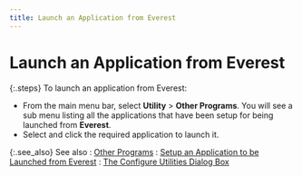 ```yaml
---
title: Launch an Application from Everest
---
```


# Launch an Application from Everest


{:.steps}
To launch an application from Everest:

- From the main  menu bar, select **Utility** >  **Other Programs**. You will see a  sub menu listing all the applications that have been setup for being launched  from **Everest**.
- Select and  click the required application to launch it.



{:.see_also}
See also
: [Other  Programs]({{site.utl_baseurl}}/other-utilities/other-programs/other_programs_utility_content.html)
: [Setup  an Application to be Launched from Everest]({{site.utl_baseurl}}/other-utilities/other-programs/setup_an_application_to_be_launched_from_everest_utility_content.html)
: [The  Configure Utilities Dialog Box]({{site.utl_baseurl}}/other-utilities/other-programs/the_configure_utilities_dialog_box_utility_content.html)
